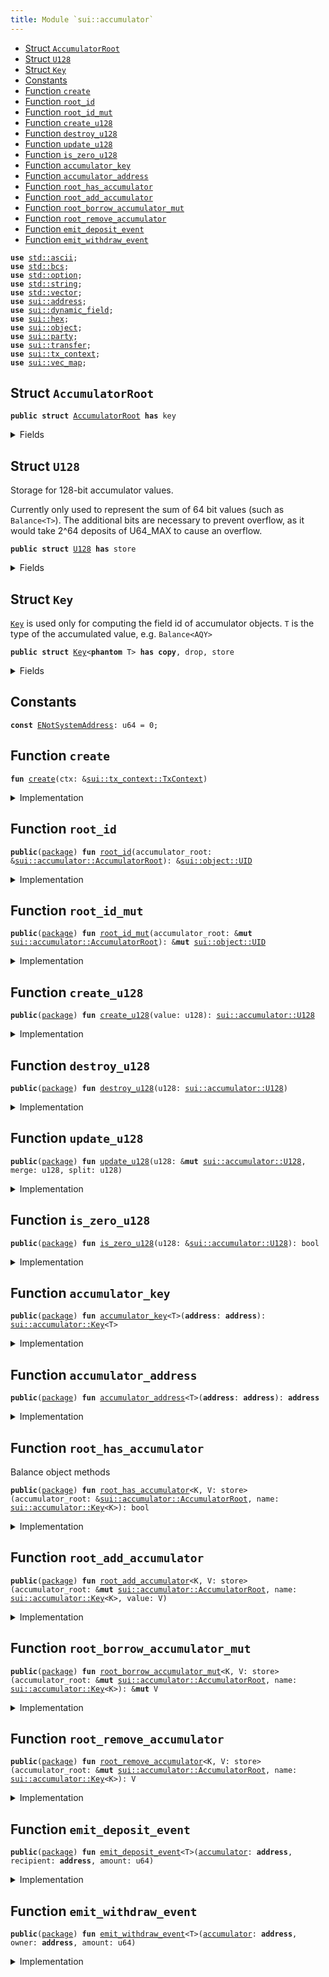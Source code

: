 ```yaml
---
title: Module `sui::accumulator`
---
```




-  [Struct `AccumulatorRoot`](#sui_accumulator_AccumulatorRoot)
-  [Struct `U128`](#sui_accumulator_U128)
-  [Struct `Key`](#sui_accumulator_Key)
-  [Constants](#@Constants_0)
-  [Function `create`](#sui_accumulator_create)
-  [Function `root_id`](#sui_accumulator_root_id)
-  [Function `root_id_mut`](#sui_accumulator_root_id_mut)
-  [Function `create_u128`](#sui_accumulator_create_u128)
-  [Function `destroy_u128`](#sui_accumulator_destroy_u128)
-  [Function `update_u128`](#sui_accumulator_update_u128)
-  [Function `is_zero_u128`](#sui_accumulator_is_zero_u128)
-  [Function `accumulator_key`](#sui_accumulator_accumulator_key)
-  [Function `accumulator_address`](#sui_accumulator_accumulator_address)
-  [Function `root_has_accumulator`](#sui_accumulator_root_has_accumulator)
-  [Function `root_add_accumulator`](#sui_accumulator_root_add_accumulator)
-  [Function `root_borrow_accumulator_mut`](#sui_accumulator_root_borrow_accumulator_mut)
-  [Function `root_remove_accumulator`](#sui_accumulator_root_remove_accumulator)
-  [Function `emit_deposit_event`](#sui_accumulator_emit_deposit_event)
-  [Function `emit_withdraw_event`](#sui_accumulator_emit_withdraw_event)


<pre><code><b>use</b> <a href="../std/ascii.md#std_ascii">std::ascii</a>;
<b>use</b> <a href="../std/bcs.md#std_bcs">std::bcs</a>;
<b>use</b> <a href="../std/option.md#std_option">std::option</a>;
<b>use</b> <a href="../std/string.md#std_string">std::string</a>;
<b>use</b> <a href="../std/vector.md#std_vector">std::vector</a>;
<b>use</b> <a href="../sui/address.md#sui_address">sui::address</a>;
<b>use</b> <a href="../sui/dynamic_field.md#sui_dynamic_field">sui::dynamic_field</a>;
<b>use</b> <a href="../sui/hex.md#sui_hex">sui::hex</a>;
<b>use</b> <a href="../sui/object.md#sui_object">sui::object</a>;
<b>use</b> <a href="../sui/party.md#sui_party">sui::party</a>;
<b>use</b> <a href="../sui/transfer.md#sui_transfer">sui::transfer</a>;
<b>use</b> <a href="../sui/tx_context.md#sui_tx_context">sui::tx_context</a>;
<b>use</b> <a href="../sui/vec_map.md#sui_vec_map">sui::vec_map</a>;
</code></pre>



<a name="sui_accumulator_AccumulatorRoot"></a>

## Struct `AccumulatorRoot`



<pre><code><b>public</b> <b>struct</b> <a href="../sui/accumulator.md#sui_accumulator_AccumulatorRoot">AccumulatorRoot</a> <b>has</b> key
</code></pre>



<details>
<summary>Fields</summary>


<dl>
<dt>
<code>id: <a href="../sui/object.md#sui_object_UID">sui::object::UID</a></code>
</dt>
<dd>
</dd>
</dl>


</details>

<a name="sui_accumulator_U128"></a>

## Struct `U128`

Storage for 128-bit accumulator values.

Currently only used to represent the sum of 64 bit values (such as <code>Balance&lt;T&gt;</code>).
The additional bits are necessary to prevent overflow, as it would take 2^64 deposits of U64_MAX
to cause an overflow.


<pre><code><b>public</b> <b>struct</b> <a href="../sui/accumulator.md#sui_accumulator_U128">U128</a> <b>has</b> store
</code></pre>



<details>
<summary>Fields</summary>


<dl>
<dt>
<code>value: u128</code>
</dt>
<dd>
</dd>
</dl>


</details>

<a name="sui_accumulator_Key"></a>

## Struct `Key`

<code><a href="../sui/accumulator.md#sui_accumulator_Key">Key</a></code> is used only for computing the field id of accumulator objects.
<code>T</code> is the type of the accumulated value, e.g. <code>Balance&lt;AQY&gt;</code>


<pre><code><b>public</b> <b>struct</b> <a href="../sui/accumulator.md#sui_accumulator_Key">Key</a>&lt;<b>phantom</b> T&gt; <b>has</b> <b>copy</b>, drop, store
</code></pre>



<details>
<summary>Fields</summary>


<dl>
<dt>
<code><b>address</b>: <b>address</b></code>
</dt>
<dd>
</dd>
</dl>


</details>

<a name="@Constants_0"></a>

## Constants


<a name="sui_accumulator_ENotSystemAddress"></a>



<pre><code><b>const</b> <a href="../sui/accumulator.md#sui_accumulator_ENotSystemAddress">ENotSystemAddress</a>: u64 = 0;
</code></pre>



<a name="sui_accumulator_create"></a>

## Function `create`



<pre><code><b>fun</b> <a href="../sui/accumulator.md#sui_accumulator_create">create</a>(ctx: &<a href="../sui/tx_context.md#sui_tx_context_TxContext">sui::tx_context::TxContext</a>)
</code></pre>



<details>
<summary>Implementation</summary>


<pre><code><b>fun</b> <a href="../sui/accumulator.md#sui_accumulator_create">create</a>(ctx: &TxContext) {
    <b>assert</b>!(ctx.sender() == @0x0, <a href="../sui/accumulator.md#sui_accumulator_ENotSystemAddress">ENotSystemAddress</a>);
    <a href="../sui/transfer.md#sui_transfer_share_object">transfer::share_object</a>(<a href="../sui/accumulator.md#sui_accumulator_AccumulatorRoot">AccumulatorRoot</a> {
        id: <a href="../sui/object.md#sui_object_sui_accumulator_root_object_id">object::sui_accumulator_root_object_id</a>(),
    })
}
</code></pre>



</details>

<a name="sui_accumulator_root_id"></a>

## Function `root_id`



<pre><code><b>public</b>(<a href="../sui/package.md#sui_package">package</a>) <b>fun</b> <a href="../sui/accumulator.md#sui_accumulator_root_id">root_id</a>(accumulator_root: &<a href="../sui/accumulator.md#sui_accumulator_AccumulatorRoot">sui::accumulator::AccumulatorRoot</a>): &<a href="../sui/object.md#sui_object_UID">sui::object::UID</a>
</code></pre>



<details>
<summary>Implementation</summary>


<pre><code><b>public</b>(<a href="../sui/package.md#sui_package">package</a>) <b>fun</b> <a href="../sui/accumulator.md#sui_accumulator_root_id">root_id</a>(accumulator_root: &<a href="../sui/accumulator.md#sui_accumulator_AccumulatorRoot">AccumulatorRoot</a>): &UID {
    &accumulator_root.id
}
</code></pre>



</details>

<a name="sui_accumulator_root_id_mut"></a>

## Function `root_id_mut`



<pre><code><b>public</b>(<a href="../sui/package.md#sui_package">package</a>) <b>fun</b> <a href="../sui/accumulator.md#sui_accumulator_root_id_mut">root_id_mut</a>(accumulator_root: &<b>mut</b> <a href="../sui/accumulator.md#sui_accumulator_AccumulatorRoot">sui::accumulator::AccumulatorRoot</a>): &<b>mut</b> <a href="../sui/object.md#sui_object_UID">sui::object::UID</a>
</code></pre>



<details>
<summary>Implementation</summary>


<pre><code><b>public</b>(<a href="../sui/package.md#sui_package">package</a>) <b>fun</b> <a href="../sui/accumulator.md#sui_accumulator_root_id_mut">root_id_mut</a>(accumulator_root: &<b>mut</b> <a href="../sui/accumulator.md#sui_accumulator_AccumulatorRoot">AccumulatorRoot</a>): &<b>mut</b> UID {
    &<b>mut</b> accumulator_root.id
}
</code></pre>



</details>

<a name="sui_accumulator_create_u128"></a>

## Function `create_u128`



<pre><code><b>public</b>(<a href="../sui/package.md#sui_package">package</a>) <b>fun</b> <a href="../sui/accumulator.md#sui_accumulator_create_u128">create_u128</a>(value: u128): <a href="../sui/accumulator.md#sui_accumulator_U128">sui::accumulator::U128</a>
</code></pre>



<details>
<summary>Implementation</summary>


<pre><code><b>public</b>(<a href="../sui/package.md#sui_package">package</a>) <b>fun</b> <a href="../sui/accumulator.md#sui_accumulator_create_u128">create_u128</a>(value: u128): <a href="../sui/accumulator.md#sui_accumulator_U128">U128</a> {
    <a href="../sui/accumulator.md#sui_accumulator_U128">U128</a> { value }
}
</code></pre>



</details>

<a name="sui_accumulator_destroy_u128"></a>

## Function `destroy_u128`



<pre><code><b>public</b>(<a href="../sui/package.md#sui_package">package</a>) <b>fun</b> <a href="../sui/accumulator.md#sui_accumulator_destroy_u128">destroy_u128</a>(u128: <a href="../sui/accumulator.md#sui_accumulator_U128">sui::accumulator::U128</a>)
</code></pre>



<details>
<summary>Implementation</summary>


<pre><code><b>public</b>(<a href="../sui/package.md#sui_package">package</a>) <b>fun</b> <a href="../sui/accumulator.md#sui_accumulator_destroy_u128">destroy_u128</a>(u128: <a href="../sui/accumulator.md#sui_accumulator_U128">U128</a>) {
    <b>let</b> <a href="../sui/accumulator.md#sui_accumulator_U128">U128</a> { value: _ } = u128;
}
</code></pre>



</details>

<a name="sui_accumulator_update_u128"></a>

## Function `update_u128`



<pre><code><b>public</b>(<a href="../sui/package.md#sui_package">package</a>) <b>fun</b> <a href="../sui/accumulator.md#sui_accumulator_update_u128">update_u128</a>(u128: &<b>mut</b> <a href="../sui/accumulator.md#sui_accumulator_U128">sui::accumulator::U128</a>, merge: u128, split: u128)
</code></pre>



<details>
<summary>Implementation</summary>


<pre><code><b>public</b>(<a href="../sui/package.md#sui_package">package</a>) <b>fun</b> <a href="../sui/accumulator.md#sui_accumulator_update_u128">update_u128</a>(u128: &<b>mut</b> <a href="../sui/accumulator.md#sui_accumulator_U128">U128</a>, merge: u128, split: u128) {
    u128.value = u128.value + merge - split;
}
</code></pre>



</details>

<a name="sui_accumulator_is_zero_u128"></a>

## Function `is_zero_u128`



<pre><code><b>public</b>(<a href="../sui/package.md#sui_package">package</a>) <b>fun</b> <a href="../sui/accumulator.md#sui_accumulator_is_zero_u128">is_zero_u128</a>(u128: &<a href="../sui/accumulator.md#sui_accumulator_U128">sui::accumulator::U128</a>): bool
</code></pre>



<details>
<summary>Implementation</summary>


<pre><code><b>public</b>(<a href="../sui/package.md#sui_package">package</a>) <b>fun</b> <a href="../sui/accumulator.md#sui_accumulator_is_zero_u128">is_zero_u128</a>(u128: &<a href="../sui/accumulator.md#sui_accumulator_U128">U128</a>): bool {
    u128.value == 0
}
</code></pre>



</details>

<a name="sui_accumulator_accumulator_key"></a>

## Function `accumulator_key`



<pre><code><b>public</b>(<a href="../sui/package.md#sui_package">package</a>) <b>fun</b> <a href="../sui/accumulator.md#sui_accumulator_accumulator_key">accumulator_key</a>&lt;T&gt;(<b>address</b>: <b>address</b>): <a href="../sui/accumulator.md#sui_accumulator_Key">sui::accumulator::Key</a>&lt;T&gt;
</code></pre>



<details>
<summary>Implementation</summary>


<pre><code><b>public</b>(<a href="../sui/package.md#sui_package">package</a>) <b>fun</b> <a href="../sui/accumulator.md#sui_accumulator_accumulator_key">accumulator_key</a>&lt;T&gt;(<b>address</b>: <b>address</b>): <a href="../sui/accumulator.md#sui_accumulator_Key">Key</a>&lt;T&gt; {
    <a href="../sui/accumulator.md#sui_accumulator_Key">Key</a> { <b>address</b> }
}
</code></pre>



</details>

<a name="sui_accumulator_accumulator_address"></a>

## Function `accumulator_address`



<pre><code><b>public</b>(<a href="../sui/package.md#sui_package">package</a>) <b>fun</b> <a href="../sui/accumulator.md#sui_accumulator_accumulator_address">accumulator_address</a>&lt;T&gt;(<b>address</b>: <b>address</b>): <b>address</b>
</code></pre>



<details>
<summary>Implementation</summary>


<pre><code><b>public</b>(<a href="../sui/package.md#sui_package">package</a>) <b>fun</b> <a href="../sui/accumulator.md#sui_accumulator_accumulator_address">accumulator_address</a>&lt;T&gt;(<b>address</b>: <b>address</b>): <b>address</b> {
    <b>let</b> key = <a href="../sui/accumulator.md#sui_accumulator_Key">Key</a>&lt;T&gt; { <b>address</b> };
    <a href="../sui/dynamic_field.md#sui_dynamic_field_hash_type_and_key">dynamic_field::hash_type_and_key</a>(sui_accumulator_root_address(), key)
}
</code></pre>



</details>

<a name="sui_accumulator_root_has_accumulator"></a>

## Function `root_has_accumulator`

Balance object methods


<pre><code><b>public</b>(<a href="../sui/package.md#sui_package">package</a>) <b>fun</b> <a href="../sui/accumulator.md#sui_accumulator_root_has_accumulator">root_has_accumulator</a>&lt;K, V: store&gt;(accumulator_root: &<a href="../sui/accumulator.md#sui_accumulator_AccumulatorRoot">sui::accumulator::AccumulatorRoot</a>, name: <a href="../sui/accumulator.md#sui_accumulator_Key">sui::accumulator::Key</a>&lt;K&gt;): bool
</code></pre>



<details>
<summary>Implementation</summary>


<pre><code><b>public</b>(<a href="../sui/package.md#sui_package">package</a>) <b>fun</b> <a href="../sui/accumulator.md#sui_accumulator_root_has_accumulator">root_has_accumulator</a>&lt;K, V: store&gt;(
    accumulator_root: &<a href="../sui/accumulator.md#sui_accumulator_AccumulatorRoot">AccumulatorRoot</a>,
    name: <a href="../sui/accumulator.md#sui_accumulator_Key">Key</a>&lt;K&gt;,
): bool {
    <a href="../sui/dynamic_field.md#sui_dynamic_field_exists_with_type">dynamic_field::exists_with_type</a>&lt;<a href="../sui/accumulator.md#sui_accumulator_Key">Key</a>&lt;K&gt;, V&gt;(&accumulator_root.id, name)
}
</code></pre>



</details>

<a name="sui_accumulator_root_add_accumulator"></a>

## Function `root_add_accumulator`



<pre><code><b>public</b>(<a href="../sui/package.md#sui_package">package</a>) <b>fun</b> <a href="../sui/accumulator.md#sui_accumulator_root_add_accumulator">root_add_accumulator</a>&lt;K, V: store&gt;(accumulator_root: &<b>mut</b> <a href="../sui/accumulator.md#sui_accumulator_AccumulatorRoot">sui::accumulator::AccumulatorRoot</a>, name: <a href="../sui/accumulator.md#sui_accumulator_Key">sui::accumulator::Key</a>&lt;K&gt;, value: V)
</code></pre>



<details>
<summary>Implementation</summary>


<pre><code><b>public</b>(<a href="../sui/package.md#sui_package">package</a>) <b>fun</b> <a href="../sui/accumulator.md#sui_accumulator_root_add_accumulator">root_add_accumulator</a>&lt;K, V: store&gt;(
    accumulator_root: &<b>mut</b> <a href="../sui/accumulator.md#sui_accumulator_AccumulatorRoot">AccumulatorRoot</a>,
    name: <a href="../sui/accumulator.md#sui_accumulator_Key">Key</a>&lt;K&gt;,
    value: V,
) {
    <a href="../sui/dynamic_field.md#sui_dynamic_field_add">dynamic_field::add</a>(&<b>mut</b> accumulator_root.id, name, value);
}
</code></pre>



</details>

<a name="sui_accumulator_root_borrow_accumulator_mut"></a>

## Function `root_borrow_accumulator_mut`



<pre><code><b>public</b>(<a href="../sui/package.md#sui_package">package</a>) <b>fun</b> <a href="../sui/accumulator.md#sui_accumulator_root_borrow_accumulator_mut">root_borrow_accumulator_mut</a>&lt;K, V: store&gt;(accumulator_root: &<b>mut</b> <a href="../sui/accumulator.md#sui_accumulator_AccumulatorRoot">sui::accumulator::AccumulatorRoot</a>, name: <a href="../sui/accumulator.md#sui_accumulator_Key">sui::accumulator::Key</a>&lt;K&gt;): &<b>mut</b> V
</code></pre>



<details>
<summary>Implementation</summary>


<pre><code><b>public</b>(<a href="../sui/package.md#sui_package">package</a>) <b>fun</b> <a href="../sui/accumulator.md#sui_accumulator_root_borrow_accumulator_mut">root_borrow_accumulator_mut</a>&lt;K, V: store&gt;(
    accumulator_root: &<b>mut</b> <a href="../sui/accumulator.md#sui_accumulator_AccumulatorRoot">AccumulatorRoot</a>,
    name: <a href="../sui/accumulator.md#sui_accumulator_Key">Key</a>&lt;K&gt;,
): &<b>mut</b> V {
    <a href="../sui/dynamic_field.md#sui_dynamic_field_borrow_mut">dynamic_field::borrow_mut</a>&lt;<a href="../sui/accumulator.md#sui_accumulator_Key">Key</a>&lt;K&gt;, V&gt;(&<b>mut</b> accumulator_root.id, name)
}
</code></pre>



</details>

<a name="sui_accumulator_root_remove_accumulator"></a>

## Function `root_remove_accumulator`



<pre><code><b>public</b>(<a href="../sui/package.md#sui_package">package</a>) <b>fun</b> <a href="../sui/accumulator.md#sui_accumulator_root_remove_accumulator">root_remove_accumulator</a>&lt;K, V: store&gt;(accumulator_root: &<b>mut</b> <a href="../sui/accumulator.md#sui_accumulator_AccumulatorRoot">sui::accumulator::AccumulatorRoot</a>, name: <a href="../sui/accumulator.md#sui_accumulator_Key">sui::accumulator::Key</a>&lt;K&gt;): V
</code></pre>



<details>
<summary>Implementation</summary>


<pre><code><b>public</b>(<a href="../sui/package.md#sui_package">package</a>) <b>fun</b> <a href="../sui/accumulator.md#sui_accumulator_root_remove_accumulator">root_remove_accumulator</a>&lt;K, V: store&gt;(
    accumulator_root: &<b>mut</b> <a href="../sui/accumulator.md#sui_accumulator_AccumulatorRoot">AccumulatorRoot</a>,
    name: <a href="../sui/accumulator.md#sui_accumulator_Key">Key</a>&lt;K&gt;,
): V {
    <a href="../sui/dynamic_field.md#sui_dynamic_field_remove">dynamic_field::remove</a>&lt;<a href="../sui/accumulator.md#sui_accumulator_Key">Key</a>&lt;K&gt;, V&gt;(&<b>mut</b> accumulator_root.id, name)
}
</code></pre>



</details>

<a name="sui_accumulator_emit_deposit_event"></a>

## Function `emit_deposit_event`



<pre><code><b>public</b>(<a href="../sui/package.md#sui_package">package</a>) <b>fun</b> <a href="../sui/accumulator.md#sui_accumulator_emit_deposit_event">emit_deposit_event</a>&lt;T&gt;(<a href="../sui/accumulator.md#sui_accumulator">accumulator</a>: <b>address</b>, recipient: <b>address</b>, amount: u64)
</code></pre>



<details>
<summary>Implementation</summary>


<pre><code><b>public</b>(<a href="../sui/package.md#sui_package">package</a>) <b>native</b> <b>fun</b> <a href="../sui/accumulator.md#sui_accumulator_emit_deposit_event">emit_deposit_event</a>&lt;T&gt;(
    <a href="../sui/accumulator.md#sui_accumulator">accumulator</a>: <b>address</b>,
    recipient: <b>address</b>,
    amount: u64,
);
</code></pre>



</details>

<a name="sui_accumulator_emit_withdraw_event"></a>

## Function `emit_withdraw_event`



<pre><code><b>public</b>(<a href="../sui/package.md#sui_package">package</a>) <b>fun</b> <a href="../sui/accumulator.md#sui_accumulator_emit_withdraw_event">emit_withdraw_event</a>&lt;T&gt;(<a href="../sui/accumulator.md#sui_accumulator">accumulator</a>: <b>address</b>, owner: <b>address</b>, amount: u64)
</code></pre>



<details>
<summary>Implementation</summary>


<pre><code><b>public</b>(<a href="../sui/package.md#sui_package">package</a>) <b>native</b> <b>fun</b> <a href="../sui/accumulator.md#sui_accumulator_emit_withdraw_event">emit_withdraw_event</a>&lt;T&gt;(
    <a href="../sui/accumulator.md#sui_accumulator">accumulator</a>: <b>address</b>,
    owner: <b>address</b>,
    amount: u64,
);
</code></pre>



</details>
